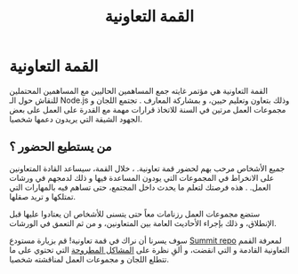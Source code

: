 ﻿---
title: القمة التعاونية
layout: contribute.hbs
---

# القمة التعاونية

القمة التعاونية هي مؤتمر غايته جمع المساهمين الحاليين مع المساهمين المحتملين للنقاش حول الـ Node.js وذلك بتعاون وتعليم حيين، و بمشاركة المعارف . تجتمع اللجان و مجموعات العمل مرتين في السنة للاتخاذ قرارات مهمة مع القدرة على العمل على بعض الجهود الشيقة التي يريدون دعمها شخصيا.

## من يستطيع الحضور ؟

جميع الأشخاص مرحب بهم لحضور قمة تعاونية. ، خلال القمة، سيساعد القادة المتعاونين على الانخراط في المجموعات التي يودون المساعدة فيها و ذلك لدمجهم في ورشات العمل.
.
هذه فرصتك لتعلم ما يحدث داخل المجتمع، حتى تساهم فيه بالمهارات التي تمتلكها و تريد صقلها.

ستضع مجموعات العمل رزنامات معاً حتى يتسنى للأشخاص ان يعتادوا عليها قبل الإنطلاق، و ذلك بإجراء الأحاديث العامة بين المتعاونين، و من ثم التعمق في الورشات.

سوف يسرنا أن نراك في قمة تعاونية! قم بزيارة مستودع [Summit repo](https://github.com/nodejs/summit) لمعرفة القمم التعاونية القادمة و التي انقضت، و ألقِ نظرة على [المشاكل المطروحة](https://github.com/nodejs/summit/issues) التي تحتوي على ما تتطلع اللجان و مجموعات العمل لمناقشته شخصيا.
